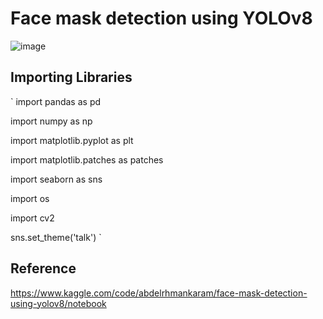 # Face mask detection using YOLOv8

![image](https://github.com/user-attachments/assets/2066b3a2-d88d-4aa3-856e-d04ef714fbf6)

## Importing Libraries

`
import pandas as pd

import numpy as np

import matplotlib.pyplot as plt

import matplotlib.patches as patches

import seaborn as sns

import os

import cv2

sns.set_theme('talk')
`

## Reference
https://www.kaggle.com/code/abdelrhmankaram/face-mask-detection-using-yolov8/notebook
